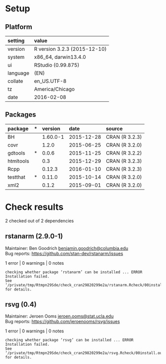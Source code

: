 # Setup

## Platform

|setting  |value                        |
|:--------|:----------------------------|
|version  |R version 3.2.3 (2015-12-10) |
|system   |x86_64, darwin13.4.0         |
|ui       |RStudio (0.99.875)           |
|language |(EN)                         |
|collate  |en_US.UTF-8                  |
|tz       |America/Chicago              |
|date     |2016-02-08                   |

## Packages

|package   |*  |version  |date       |source         |
|:---------|:--|:--------|:----------|:--------------|
|BH        |   |1.60.0-1 |2015-12-28 |CRAN (R 3.2.3) |
|covr      |   |1.2.0    |2015-06-25 |CRAN (R 3.2.0) |
|gdtools   |*  |0.0.6    |2015-11-25 |CRAN (R 3.2.2) |
|htmltools |   |0.3      |2015-12-29 |CRAN (R 3.2.3) |
|Rcpp      |   |0.12.3   |2016-01-10 |CRAN (R 3.2.3) |
|testthat  |*  |0.11.0   |2015-10-14 |CRAN (R 3.2.0) |
|xml2      |   |0.1.2    |2015-09-01 |CRAN (R 3.2.0) |

# Check results
2 checked out of 2 dependencies 

## rstanarm (2.9.0-1)
Maintainer: Ben Goodrich <benjamin.goodrich@columbia.edu>  
Bug reports: https://github.com/stan-dev/rstanarm/issues

1 error | 0 warnings | 0 notes

```
checking whether package ‘rstanarm’ can be installed ... ERROR
Installation failed.
See ‘/private/tmp/Rtmpn29Sde/check_cran29820299e2a/rstanarm.Rcheck/00install.out’ for details.
```

## rsvg (0.4)
Maintainer: Jeroen Ooms <jeroen.ooms@stat.ucla.edu>  
Bug reports: https://github.com/jeroenooms/rsvg/issues

1 error | 0 warnings | 0 notes

```
checking whether package ‘rsvg’ can be installed ... ERROR
Installation failed.
See ‘/private/tmp/Rtmpn29Sde/check_cran29820299e2a/rsvg.Rcheck/00install.out’ for details.
```

